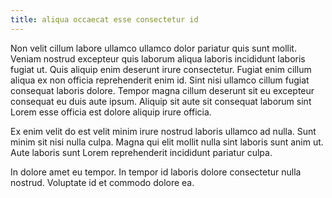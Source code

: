```yaml
---
title: aliqua occaecat esse consectetur id
---
```


Non velit cillum labore ullamco ullamco dolor pariatur quis sunt mollit. Veniam nostrud excepteur quis laborum aliqua laboris incididunt laboris fugiat ut. Quis aliquip enim deserunt irure consectetur. Fugiat enim cillum aliqua ex non officia reprehenderit enim id. Sint nisi ullamco cillum fugiat consequat laboris dolore. Tempor magna cillum deserunt sit eu excepteur consequat eu duis aute ipsum. Aliquip sit aute sit consequat laborum sint Lorem esse officia est dolore aliquip irure officia.

Ex enim velit do est velit minim irure nostrud laboris ullamco ad nulla. Sunt minim sit nisi nulla culpa. Magna qui elit mollit nulla sint laboris sunt anim ut. Aute laboris sunt Lorem reprehenderit incididunt pariatur culpa.

In dolore amet eu tempor. In tempor id laboris dolore consectetur nulla nostrud. Voluptate id et commodo dolore ea.